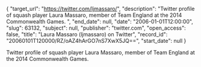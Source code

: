 {
  "target_url": "https://twitter.com/ljmassaro/", 
  "description": "Twitter profile of squash player Laura Massaro, member of Team England at the 2014 Commonwealth Games. ", 
  "end_date": null, 
  "date": "2006-01-01T12:00:00", 
  "slug": 63132, 
  "subject": null, 
  "publisher": "twitter.com", 
  "open_access": false, 
  "title": "Laura Massaro (ljmassaro) on Twitter", 
  "record_id": "20060101T120000/RZ/oAZ4hArGO7nS7XwX5JQ==", 
  "start_date": null
}

Twitter profile of squash player Laura Massaro, member of Team England at the 2014 Commonwealth Games. 